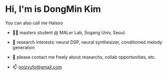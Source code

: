 # Hi, I'm is DongMin Kim
You can also call me Halsoo


- 👷‍♂️ masters student @ MALer Lab, Sogang Univ, Seoul.
- 🤔 research interests: neural DSP, neural synthesizer, conditioned melody generation

- 💬 please contact me freely about researchs, collab opportunities, etc.
- 📫 noizyufo@gmail.com
